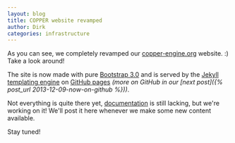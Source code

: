 ```yaml
---
layout: blog
title: COPPER website revamped
author: Dirk
categories: infrastructure
---
```


As you can see, we completely revamped our [copper-engine.org](http://copper-engine.org) website. :) Take a look around!

The site is now made with pure [Bootstrap 3.0](http://getbootstrap.com/) and is served by the [Jekyll templating engine](http://jekyllrb.com/) on [GitHub pages](http://pages.github.com/) *(more on GitHub in our [next post]({% post_url 2013-12-09-now-on-github %}))*.

Not everything is quite there yet, [documentation](/docs/) is still lacking, but we're working on it! We'll post it here whenever we make some new content available.

Stay tuned!
